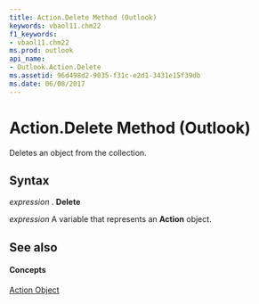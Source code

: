 ```yaml
---
title: Action.Delete Method (Outlook)
keywords: vbaol11.chm22
f1_keywords:
- vbaol11.chm22
ms.prod: outlook
api_name:
- Outlook.Action.Delete
ms.assetid: 96d498d2-9035-f31c-e2d1-3431e15f39db
ms.date: 06/08/2017
---
```



# Action.Delete Method (Outlook)

Deletes an object from the collection.


## Syntax

 _expression_ . **Delete**

 _expression_ A variable that represents an **Action** object.


## See also


#### Concepts


[Action Object](action-object-outlook.md)

